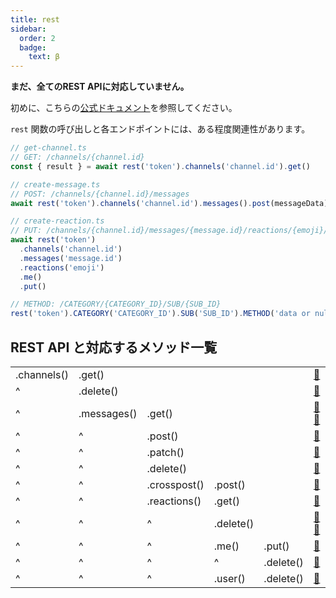 ```yaml
---
title: rest
sidebar:
  order: 2
  badge:
    text: β
---
```


**まだ、全てのREST APIに対応していません。**

初めに、こちらの[公式ドキュメント](https://discord.com/developers/docs/resources/channel#get-channel)を参照してください。

`rest` 関数の呼び出しと各エンドポイントには、ある程度関連性があります。

```ts
// get-channel.ts
// GET: /channels/{channel.id}
const { result } = await rest('token').channels('channel.id').get()
```

```ts
// create-message.ts
// POST: /channels/{channel.id}/messages
await rest('token').channels('channel.id').messages().post(messageData)
```

```ts
// create-reaction.ts
// PUT: /channels/{channel.id}/messages/{message.id}/reactions/{emoji}/@me
await rest('token')
  .channels('channel.id')
  .messages('message.id')
  .reactions('emoji')
  .me()
  .put()
```

```ts
// METHOD: /CATEGORY/{CATEGORY_ID}/SUB/{SUB_ID}
rest('token').CATEGORY('CATEGORY_ID').SUB('SUB_ID').METHOD('data or null')
```

## REST API と対応するメソッド一覧

<!-- prettier-ignore -->
|||||||
|---|---|---|---|---|---|
|.channels()|.get()||||[📑](https://discord.com/developers/docs/resources/channel#get-channel)|
|^|.delete()||||[📑](https://discord.com/developers/docs/resources/channel#deleteclose-channel)|
|^|.messages()|.get()|||[📑](https://discord.com/developers/docs/resources/channel#get-channel-messages) [📑](https://discord.com/developers/docs/resources/channel#get-channel-message)|
|^|^|.post()|||[📑](https://discord.com/developers/docs/resources/channel#create-message)|
|^|^|.patch()|||[📑](https://discord.com/developers/docs/resources/channel#edit-message)|
|^|^|.delete()|||[📑](https://discord.com/developers/docs/resources/channel#delete-message)|
|^|^|.crosspost()|.post()||[📑](https://discord.com/developers/docs/resources/channel#crosspost-message)|
|^|^|.reactions()|.get()||[📑](https://discord.com/developers/docs/resources/channel#get-reactions)|
|^|^|^|.delete()||[📑](https://discord.com/developers/docs/resources/channel#delete-all-reactions) [📑](https://discord.com/developers/docs/resources/channel#delete-all-reactions-for-emoji)|
|^|^|^|.me()|.put()|[📑](https://discord.com/developers/docs/resources/channel#create-reaction)|
|^|^|^|^|.delete()|[📑](https://discord.com/developers/docs/resources/channel#delete-own-reaction)|
|^|^|^|.user()|.delete()|[📑](https://discord.com/developers/docs/resources/channel#delete-user-reaction)|
